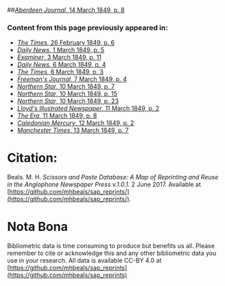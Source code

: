 ##[*Aberdeen Journal*, 14 March 1849, p. 8](https://mhbeals.github.io/sap_html/Aberdeen-Journal/Aberdeen-Journal-14-March-1849-p-8)

### Content from this page previously appeared in:
+ [*The Times*, 26 February 1849, p. 6](https://mhbeals.github.io/sap_html/The-Times/The-Times-26-February-1849-p-6)
+ [*Daily News*, 1 March 1849, p. 5](https://mhbeals.github.io/sap_html/Daily-News/Daily-News-1-March-1849-p-5)
+ [*Examiner*, 3 March 1849, p. 11](https://mhbeals.github.io/sap_html/Examiner/Examiner-3-March-1849-p-11)
+ [*Daily News*, 6 March 1849, p. 4](https://mhbeals.github.io/sap_html/Daily-News/Daily-News-6-March-1849-p-4)
+ [*The Times*, 6 March 1849, p. 3](https://mhbeals.github.io/sap_html/The-Times/The-Times-6-March-1849-p-3)
+ [*Freeman's Journal*, 7 March 1849, p. 4](https://mhbeals.github.io/sap_html/Freeman's-Journal/Freeman's-Journal-7-March-1849-p-4)
+ [*Northern Star*, 10 March 1849, p. 7](https://mhbeals.github.io/sap_html/Northern-Star/Northern-Star-10-March-1849-p-7)
+ [*Northern Star*, 10 March 1849, p. 15](https://mhbeals.github.io/sap_html/Northern-Star/Northern-Star-10-March-1849-p-15)
+ [*Northern Star*, 10 March 1849, p. 23](https://mhbeals.github.io/sap_html/Northern-Star/Northern-Star-10-March-1849-p-23)
+ [*Lloyd's Illustrated Newspaper*, 11 March 1849, p. 2](https://mhbeals.github.io/sap_html/Lloyd's-Illustrated-Newspaper/Lloyd's-Illustrated-Newspaper-11-March-1849-p-2)
+ [*The Era*, 11 March 1849, p. 8](https://mhbeals.github.io/sap_html/The-Era/The-Era-11-March-1849-p-8)
+ [*Caledonian Mercury*, 12 March 1849, p. 2](https://mhbeals.github.io/sap_html/Caledonian-Mercury/Caledonian-Mercury-12-March-1849-p-2)
+ [*Manchester Times*, 13 March 1849, p. 7](https://mhbeals.github.io/sap_html/Manchester-Times/Manchester-Times-13-March-1849-p-7)
                    
# Citation: 

Beals. M. H. *Scissors and Paste Database: A Map of Reprinting and Reuse in the Anglophone Newspaper Press v.1.0.1.* 2 June 2017. Available at [https://github.com/mhbeals/sap_reprints/](https://github.com/mhbeals/sap_reprints/). 
                    
# Nota Bona

Bibliometric data is time consuming to produce but benefits us all. Please remember to cite or acknowledge this and any other bibliometric data you use in your research. All data is available CC-BY 4.0 at [https://github.com/mhbeals/sap_reprints](https://github.com/mhbeals/sap_reprints)
